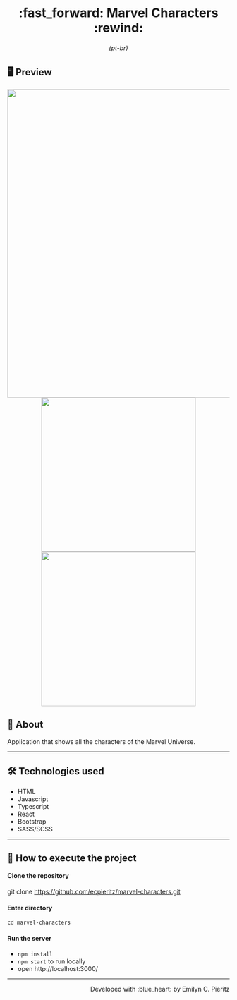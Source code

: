 <h1 align = "center"> :fast_forward: Marvel Characters :rewind: </h1>
<h6 align = "center">(pt-br)</h6>

## 🖥 Preview
<p align = "center">
  <img src = "xxx" width = "700" height = "auto">
  <img src = "xxx" width = "350" height = "auto">
  <img src = "xxx" width = "350" height = "auto">
</p>

## 📖 About
<p>Application that shows all the characters of the Marvel Universe.</p>

---

## 🛠 Technologies used
- HTML
- Javascript
- Typescript
- React
- Bootstrap
- SASS/SCSS

---


## 🚀 How to execute the project
#### Clone the repository
git clone https://github.com/ecpieritz/marvel-characters.git

#### Enter directory
`cd marvel-characters`

#### Run the server
- `npm install`
- `npm start` to run locally
- open http://localhost:3000/ 

---
<p align = "right">Developed with :blue_heart: by Emilyn C. Pieritz</p>
